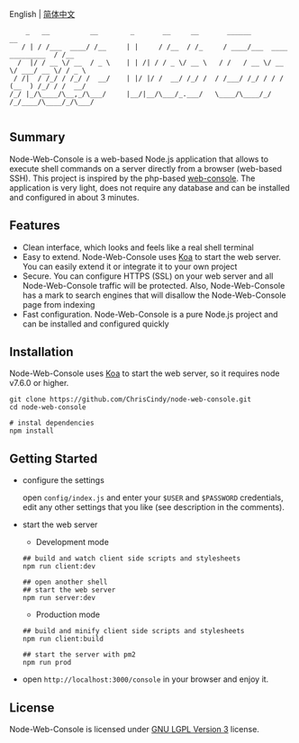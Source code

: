 English | [简体中文](./README.zh-CN.md)
```
    _   __          __        _       __     __       ______                       __   
   / | / /___  ____/ /__     | |     / /__  / /_     / ____/___  ____  _________  / /__ 
  /  |/ / __ \/ __  / _ \    | | /| / / _ \/ __ \   / /   / __ \/ __ \/ ___/ __ \/ / _ \
 / /|  / /_/ / /_/ /  __/    | |/ |/ /  __/ /_/ /  / /___/ /_/ / / / (__  ) /_/ / /  __/
/_/ |_/\____/\__,_/\___/     |__/|__/\___/_.___/   \____/\____/_/ /_/____/\____/_/\___/ 
                                                                                        
```
## Summary
Node-Web-Console is a web-based Node.js application that allows to execute shell commands on a server directly from a browser (web-based SSH). This project is inspired by the php-based [web-console](https://github.com/nickola/web-console). 
The application is very light, does not require any database and can be installed and configured in about 3 minutes.

## Features

- Clean interface, which looks and feels like a real shell terminal
- Easy to extend. Node-Web-Console uses [Koa](https://github.com/koajs/koa) to start the web server. You can easily extend it or integrate it to your own project
- Secure. You can configure HTTPS (SSL) on your web server and all Node-Web-Console traffic will be protected. Also, Node-Web-Console has a mark to search engines that will disallow the Node-Web-Console page from indexing
- Fast configuration. Node-Web-Console is a pure Node.js project and can be installed and configured quickly


## Installation

Node-Web-Console uses [Koa](https://github.com/koajs/koa) to start the web server, so it requires node v7.6.0 or higher.

```shell
git clone https://github.com/ChrisCindy/node-web-console.git
cd node-web-console

# instal dependencies 
npm install
```

## Getting Started

- configure the settings

  open `config/index.js` and enter your `$USER` and `$PASSWORD` credentials, edit any other settings that you like (see description in the comments).

- start the web server

  - Development mode

  ```shell
  ## build and watch client side scripts and stylesheets
  npm run client:dev

  ## open another shell 
  ## start the web server
  npm run server:dev
  ```

  - Production mode

  ```shell
  ## build and minify client side scripts and stylesheets
  npm run client:build

  ## start the server with pm2 
  npm run prod
  ```

- open `http://localhost:3000/console` in your browser and enjoy it.

## License
Node-Web-Console is licensed under [GNU LGPL Version 3](http://www.gnu.org/licenses/lgpl.html) license.
